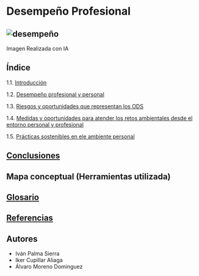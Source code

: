 # Desempeño Profesional
![desempeño](img/desempeño_profesional.jpg)
--- 
Imagen Realizada con IA
## Índice
1.1. [Introducción]()

1.2. [Desempeño profesional y personal]()

1.3. [Riesgos y oportunidades que representan los ODS]()

1.4. [Medidas y oportunidades para atender los retos ambientales desde el entorno personal y profesional]()

1.5. [Prácticas sostenibles en ele ambiente personal]()

## [Conclusiones]()
## Mapa conceptual (Herramientas utilizada)
## [Glosario]()
## [Referencias]()
## Autores
- Iván Palma Sierra
- Iker Cupillar Aliaga
- Álvaro Moreno Dominguez
